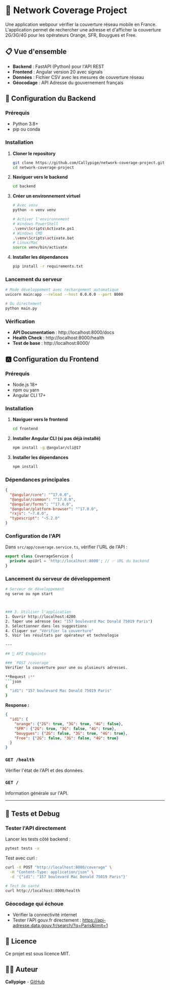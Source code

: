 # 🗼 Network Coverage Project

Une application webpour vérifier la couverture réseau mobile en France. L'application permet de rechercher une adresse et d'afficher la couverture 2G/3G/4G pour les opérateurs Orange, SFR, Bouygues et Free.

## 📋 Vue d'ensemble

- **Backend** : FastAPI (Python) pour l'API REST
- **Frontend** : Angular version 20 avec signals
- **Données** : Fichier CSV avec les mesures de couverture réseau
- **Géocodage** : API Adresse du gouvernement français

## 🐍 Configuration du Backend

### Prérequis

- Python 3.8+
- pip ou conda

### Installation

1. **Cloner le repository**
   ```bash
   git clone https://github.com/Callypige/network-coverage-project.git
   cd network-coverage-project
   ```

2. **Naviguer vers le backend**
   ```bash
   cd backend
   ```

3. **Créer un environnement virtuel**
   ```bash
   # Avec venv
   python -m venv venv
   
   # Activer l'environnement
   # Windows PowerShell
   .\venv\Scripts\Activate.ps1
   # Windows CMD
   .\venv\Scripts\activate.bat
   # Linux/Mac
   source venv/bin/activate
   ```

4. **Installer les dépendances**
   ```bash
   pip install -r requirements.txt
   ```
### Lancement du serveur

```bash
# Mode développement avec rechargement automatique
uvicorn main:app --reload --host 0.0.0.0 --port 8000

# Ou directement
python main.py
```

### Vérification

- **API Documentation** : http://localhost:8000/docs
- **Health Check** : http://localhost:8000/health
- **Test de base** : http://localhost:8000/


## 🅰️ Configuration du Frontend

### Prérequis

- Node.js 18+
- npm ou yarn
- Angular CLI 17+

### Installation

1. **Naviguer vers le frontend**
   ```bash
   cd frontend
   ```

2. **Installer Angular CLI (si pas déjà installé)**
   ```bash
   npm install -g @angular/cli@17
   ```

3. **Installer les dépendances**
   ```bash
   npm install
   ```

### Dépendances principales

```json
{
  "@angular/core": "^17.0.0",
  "@angular/common": "^17.0.0",
  "@angular/forms": "^17.0.0",
  "@angular/platform-browser": "^17.0.0",
  "rxjs": "~7.8.0",
  "typescript": "~5.2.0"
}
```

### Configuration de l'API

Dans `src/app/coverage.service.ts`, vérifier l'URL de l'API :

```typescript
export class CoverageService {
  private apiUrl = 'http://localhost:8000'; // ✅ URL du backend
}
```

### Lancement du serveur de développement

```bash
# Serveur de développement
ng serve ou npm start



### 3. Utiliser l'application
1. Ouvrir http://localhost:4200
2. Taper une adresse (ex: "157 boulevard Mac Donald 75019 Paris")
3. Sélectionner dans les suggestions
4. Cliquer sur "Vérifier la couverture"
5. Voir les résultats par opérateur et technologie

---

## 📡 API Endpoints

### `POST /coverage`
Vérifier la couverture pour une ou plusieurs adresses.

**Request :**
```json
{
  "id1": "157 boulevard Mac Donald 75019 Paris"
}
```

**Response :**
```json
{
  "id1": {
    "orange": {"2G": true, "3G": true, "4G": false},
    "SFR": {"2G": true, "3G": false, "4G": true},
    "bouygues": {"2G": false, "3G": true, "4G": true},
    "Free": {"2G": false, "3G": false, "4G": true}
  }
}
```

### `GET /health`
Vérifier l'état de l'API et des données.

### `GET /`
Information générale sur l'API.

---

## 🧪 Tests et Debug

### Tester l'API directement

Lancer les tests côté backend :
```bash
pytest tests -v                                                           
```

Test avec curl :
```bash
curl -X POST "http://localhost:8000/coverage" \
  -H "Content-Type: application/json" \
  -d '{"id1": "157 boulevard Mac Donald 75019 Paris"}'

# Test de santé
curl http://localhost:8000/health
```

### Géocodage qui échoue
- Vérifier la connectivité internet
- Tester l'API gouv.fr directement : https://api-adresse.data.gouv.fr/search/?q=Paris&limit=1


## 📄 Licence

Ce projet est sous licence MIT.

## 👨‍💻 Auteur

**Callypige** - [GitHub](https://github.com/Callypige)
